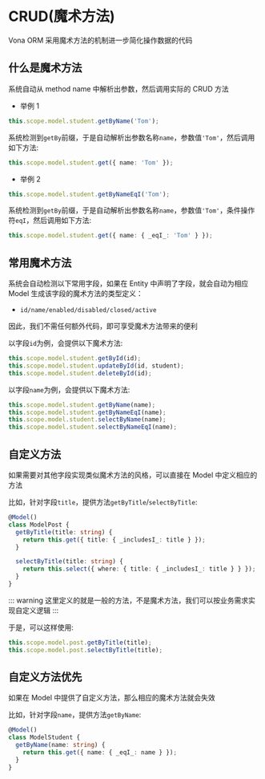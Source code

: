 # CRUD(魔术方法)

Vona ORM 采用魔术方法的机制进一步简化操作数据的代码

## 什么是魔术方法

系统自动从 method name 中解析出参数，然后调用实际的 CRUD 方法

* 举例 1

``` typescript
this.scope.model.student.getByName('Tom');
```

系统检测到`getBy`前缀，于是自动解析出参数名称`name`，参数值`'Tom'`，然后调用如下方法:

``` typescript
this.scope.model.student.get({ name: 'Tom' });
```

* 举例 2

``` typescript
this.scope.model.student.getByNameEqI('Tom');
```

系统检测到`getBy`前缀，于是自动解析出参数名称`name`，参数值`'Tom'`，条件操作符`eqI`，然后调用如下方法:

``` typescript
this.scope.model.student.get({ name: { _eqI_: 'Tom' } });
```

## 常用魔术方法

系统会自动检测以下常用字段，如果在 Entity 中声明了字段，就会自动为相应 Model 生成该字段的魔术方法的类型定义：

- `id/name/enabled/disabled/closed/active`

因此，我们不需任何额外代码，即可享受魔术方法带来的便利

以字段`id`为例，会提供以下魔术方法:

``` typescript
this.scope.model.student.getById(id);
this.scope.model.student.updateById(id, student);
this.scope.model.student.deleteById(id);
```

以字段`name`为例，会提供以下魔术方法:

``` typescript
this.scope.model.student.getByName(name);
this.scope.model.student.getByNameEqI(name);
this.scope.model.student.selectByName(name);
this.scope.model.student.selectByNameEqI(name);
```

## 自定义方法

如果需要对其他字段实现类似魔术方法的风格，可以直接在 Model 中定义相应的方法

比如，针对字段`title`，提供方法`getByTitle`/`selectByTitle`:

``` typescript
@Model()
class ModelPost {
  getByTitle(title: string) {
    return this.get({ title: { _includesI_: title } });
  }

  selectByTitle(title: string) {
    return this.select({ where: { title: { _includesI_: title } } });
  }
}
```

::: warning
这里定义的就是一般的方法，不是魔术方法，我们可以按业务需求实现自定义逻辑
:::

于是，可以这样使用:

``` typescript
this.scope.model.post.getByTitle(title);
this.scope.model.post.selectByTitle(title);
```

## 自定义方法优先

如果在 Model 中提供了自定义方法，那么相应的魔术方法就会失效

比如，针对字段`name`，提供方法`getByName`:

``` typescript
@Model()
class ModelStudent {
  getByName(name: string) {
    return this.get({ name: { _eqI_: name } });
  }
}
```
